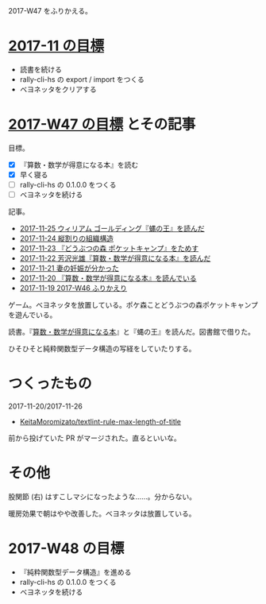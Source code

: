 2017-W47 をふりかえる。

# [2017-11 の目標][2017-10-31]

- 読書を続ける
- rally-cli-hs の export / import をつくる
- ベヨネッタをクリアする

# [2017-W47 の目標][2017-11-19] とその記事

目標。

- [x] 『算数・数学が得意になる本』を読む
- [x] 早く寝る
- [ ] rally-cli-hs の 0.1.0.0 をつくる
- [ ] ベヨネッタを続ける

記事。

- [2017-11-25 ウィリアム ゴールディング『蝿の王』を読んだ][2017-11-25]
- [2017-11-24 縦割りの組織構造][2017-11-24]
- [2017-11-23 『どうぶつの森 ポケットキャンプ』をためす][2017-11-23]
- [2017-11-22 芳沢光雄『算数・数学が得意になる本』を読んだ][2017-11-22]
- [2017-11-21 妻の妊娠が分かった][2017-11-21]
- [2017-11-20 『算数・数学が得意になる本』を読んでいる][2017-11-20]
- [2017-11-19 2017-W46 ふりかえり][2017-11-19]

ゲーム。ベヨネッタを放置している。ポケ森ことどうぶつの森ポケットキャンプを遊んでいる。

読書。『[算数・数学が得意になる本](https://www.amazon.co.jp/dp/4061498401)』と『蝿の王』を読んだ。図書館で借りた。

ひそひそと純粋関数型データ構造の写経をしていたりする。

# つくったもの

2017-11-20/2017-11-26

- [KeitaMoromizato/textlint-rule-max-length-of-title][]

前から投げていた PR がマージされた。直るといいな。

# その他

股関節 (右) はすこしマシになったような……。分からない。

暖房効果で朝はやや改善した。ベヨネッタは放置している。

# 2017-W48 の目標

- 『純粋関数型データ構造』を進める
- rally-cli-hs の 0.1.0.0 をつくる
- ベヨネッタを続ける

[2017-10-31]: https://blog.bouzuya.net/2017/10/31/
[2017-11-19]: https://blog.bouzuya.net/2017/11/19/
[2017-11-20]: https://blog.bouzuya.net/2017/11/20/
[2017-11-21]: https://blog.bouzuya.net/2017/11/21/
[2017-11-22]: https://blog.bouzuya.net/2017/11/22/
[2017-11-23]: https://blog.bouzuya.net/2017/11/23/
[2017-11-24]: https://blog.bouzuya.net/2017/11/24/
[2017-11-25]: https://blog.bouzuya.net/2017/11/25/
[KeitaMoromizato/textlint-rule-max-length-of-title]: https://github.com/KeitaMoromizato/textlint-rule-max-length-of-title
